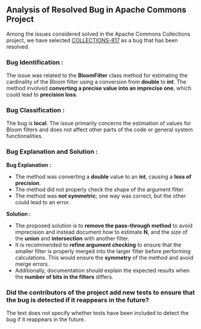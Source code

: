 ## Analysis of Resolved Bug in Apache Commons Project

Among the issues considered solved in the Apache Commons Collections project, we have selected [COLLECTIONS-817](https://issues.apache.org/jira/browse/COLLECTIONS-817?jql=project%20%3D%20COLLECTIONS%20AND%20statusCategory%20%3D%20Done%20ORDER%20BY%20issuetype%20ASC%2C%20status%20ASC%2C%20priority%20ASC%2C%20updated%20DESC) as a bug that has been resolved.

### Bug Identification :
The issue was related to the **BloomFilter** class method for estimating the cardinality of the Bloom filter using a conversion from **double** to **int**. The method involved **converting a precise value into an imprecise one**, which could lead to **precision loss**.

### Bug Classification :
The bug is **local**. The issue primarily concerns the estimation of values for Bloom filters and does not affect other parts of the code or general system functionalities.

### Bug Explanation and Solution :

**Bug Explanation :**
- The method was converting a **double** value to an **int**, causing a **loss of precision**.
- The method did not properly check the shape of the argument filter.
- The method was **not symmetric**; one way was correct, but the other could lead to an error.

**Solution :**
- The proposed solution is to **remove the pass-through method** to avoid imprecision and instead document how to estimate **N**, and the size of the **union** and **intersection** with another filter.
- It is recommended to **refine argument checking** to ensure that the smaller filter is properly merged into the larger filter before performing calculations. This would ensure the **symmetry** of the method and avoid merge errors.
- Additionally, documentation should explain the expected results when the **number of bits in the filters** differs.

### Did the contributors of the project add new tests to ensure that the bug is detected if it reappears in the future?
The text does not specify whether tests have been included to detect the bug if it reappears in the future.
